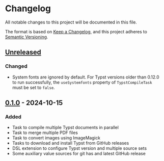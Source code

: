 # Changelog

All notable changes to this project will be documented in this file.

The format is based on [Keep a Changelog](https://keepachangelog.com/en/1.1.0/),
and this project adheres to [Semantic Versioning](https://semver.org/spec/v2.0.0.html).

## [Unreleased]

### Changed

- System fonts are ignored by default. For Typst versions older than 0.12.0 to run successfully, the `useSystemfonts` property of `TypstCompileTask` must be set to `false`.

## [0.1.0] - 2024-10-15

### Added

- Task to compile multiple Typst documents in parallel
- Task to merge multiple PDF files
- Task to convert images using ImageMagick
- Tasks to download and install Typst from GitHub releases
- DSL extension to configure Typst version and multiple source sets
- Some auxiliary value sources for git has and latest GitHub release

[unreleased]: https://github.com/infolektuell/gradle-jextract/compare/v0.1.0...HEAD
[0.1.0]: https://github.com/infolektuell/gradle-jextract/releases/tag/v0.1.0
